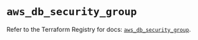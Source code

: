 # `aws_db_security_group`

Refer to the Terraform Registry for docs: [`aws_db_security_group`](https://registry.terraform.io/providers/hashicorp/aws/3.76.1/docs/resources/db_security_group).
